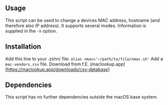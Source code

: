 ## Usage
This script can be used to change a devices MAC address, hostname (and therefore also IP address). It supports several modes. Information is supplied in the `-h` option.

## Installation
Add this line to your .zshrc file:
`alias nmac='~/path/to/file/nmac.sh'`
Add a `mac-vendors.csv` file. Download from f.E. (maclookup.app)[https://maclookup.app/downloads/csv-database]

## Dependencies
This script has no further dependencies outside the macOS base system.